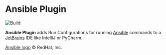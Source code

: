 # Ansible Plugin

[![Build](https://api.travis-ci.com/mdklatt/idea-ansible-plugin.svg)][travis:build]

<!-- Plugin description -->

**Ansible Plugin** adds Run Configurations for running [Ansible][ansible:docs]
commands to a [JetBrains][jetbrains] IDE like IntelliJ or PyCharm.

[Ansible logo][ansible:logo] &copy; RedHat, Inc.

<!-- Plugin description end -->


[ansible:docs]: https://docs.ansible.com/ansible/latest/index.html
[ansible:logo]: https://www.ansible.com/logos
[jetbrains]: https://www.jetbrains.com
[travis:build]: https://travis-ci.com/mdklatt/idea-ansible-plugin
